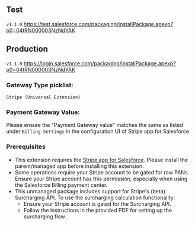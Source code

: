 ## Test ## 
```v1.1.0```
https://test.salesforce.com/packaging/installPackage.apexp?p0=04tRN000003NzNdYAK

## Production ## 
```v1.1.0```
https://login.salesforce.com/packaging/installPackage.apexp?p0=04tRN000003NzNdYAK

### Gateway Type picklist: ### 
```Stripe (Universal Extension)```

### Payment Gateway Value: ###
Please ensure the "Payment Gateway value" matches the same as listed under ```Billing Settings``` in the configuration UI of Stripe app for Salesforce

### Prerequisites
- This extension requires the [Stripe app for Salesforce](https://appexchange.salesforce.com/appxListingDetail?listingId=4dff0f8e-0b10-47c2-a3a3-f3905e7f7927&tab=r). Please install the parent/managed app before installing this extension.
- Some operations require your Stripe account to be gated for raw PANs. Ensure your Stripe account has this permission, especially when using the Salesforce Billing payment center.
- This unmanaged package includes support for Stripe's (beta) Surcharging API. To use the surcharging calculation functionality:
  - Ensure your Stripe account is gated for the Surcharging API.
  - Follow the instructions in the provided PDF for setting up the surcharging flow.

